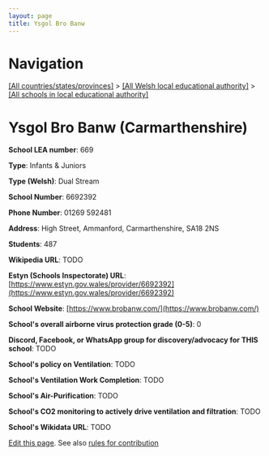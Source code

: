 ```yaml
---
layout: page
title: Ysgol Bro Banw
---
```

# Navigation

[[All countries/states/provinces]](../../..) > [[All Welsh local educational authority]](../..) > [[All schools in local educational authority]](..)

# Ysgol Bro Banw (Carmarthenshire)

**School LEA number**: 669

**Type**: Infants & Juniors

**Type (Welsh)**: Dual Stream

**School Number**: 6692392

**Phone Number**: 01269 592481

**Address**: High Street, Ammanford, Carmarthenshire, SA18 2NS

**Students**: 487

**Wikipedia URL**: TODO

**Estyn (Schools Inspectorate) URL**: [https://www.estyn.gov.wales/provider/6692392](https://www.estyn.gov.wales/provider/6692392)

**School Website**: [https://www.brobanw.com/](https://www.brobanw.com/)

**School's overall airborne virus protection grade (0-5)**: 0

**Discord, Facebook, or WhatsApp group for discovery/advocacy for THIS school**: TODO

**School's policy on Ventilation**: TODO

**School's Ventilation Work Completion**: TODO

**School's Air-Purification**: TODO

**School's CO2 monitoring to actively drive ventilation and filtration**: TODO

**School's Wikidata URL**: TODO




[Edit this page](https://github.com/VentilationProject/Wales/edit/prif/./Carmarthenshire/Ysgol_Bro_Banw.md). See also [rules for contribution](../../../contribution-rules/)